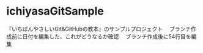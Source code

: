 # ichiyasaGitSample
『いちばんやさしいGit&GitHubの教本』のサンプルプロジェクト
　ブランチ作成前に日付を編集した、これがどうなるか確認
　ブランチ作成後に54行目を編集

